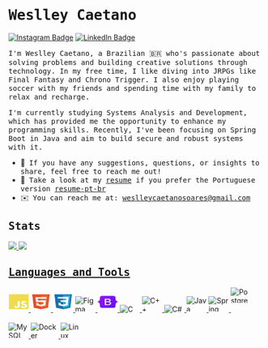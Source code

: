 # <samp>Weslley Caetano</samp> 

[![Instagram Badge](https://img.shields.io/badge/Instagram-%23E4405F.svg?&style=flat-square&logo=instagram&logoColor=white&color=071A2C&link=https://www.instagram.com/mupezzuol)](https://www.instagram.com/_weslleycaetano)
[![LinkedIn Badge](https://img.shields.io/badge/LinkedIn-%23E4405F.svg?&style=flat-square&logo=linkedin&logoColor=white&color=071A2C&link=https://www.linkedin.com/in/mupezzuol/)](https://www.linkedin.com/in/weslleycsoares/)

<samp> I'm Weslley Caetano, a Brazilian 🇧🇷 who's passionate about solving problems and building creative solutions through technology. In my free time, I like diving into JRPGs like Final Fantasy and Chrono Trigger. I also enjoy playing soccer with my friends and spending time with my family to relax and recharge.

<samp>I'm currently studying Systems Analysis and Development, which has provided me the opportunity to enhance my programming skills. Recently, I've been focusing on Spring Boot in Java and aim to build secure and robust systems with it.
</samp>


- 🤝 &nbsp;<samp>If you have any suggestions, questions, or insights to share, feel free to reach me out!</samp>
- 📄 &nbsp;<samp>Take a look at my [resume](https://github.com/wescaetano/wescaetano/blob/main/resume-weslley.pdf) if you prefer the Portuguese version [resume-pt-br](https://github.com/wescaetano/wescaetano/blob/main/cv-weslley.pdf)</samp>
- ✉️ &nbsp;<samp>You can reach me at: weslleycaetanosoares@gmail.com</samp>


  





<div>
    <h2><samp>Stats <samp></h2>
    <a href="https://github.com/wescaetano?tab=repositories">
    <img height="170em"  src="https://github-readme-stats.vercel.app/api?username=wescaetano&theme=gotham&show_icons=true">
    <img  height="170em" src="https://github-readme-stats.vercel.app/api/top-langs/?username=wescaetano&theme=gotham&show_icons=true">
</div>


<div align="left">
  <h2><samp>Languages and Tools</samp></h2>
  <img src="https://raw.githubusercontent.com/devicons/devicon/master/icons/javascript/javascript-plain.svg" alt="Js" title="JavaScript" width="40" height="30" style="display: inline-block; margin-bottom: 5px;" />
  <img src="https://raw.githubusercontent.com/devicons/devicon/master/icons/html5/html5-original.svg" alt="HTML" title="HTML" width="40" height="30" style="display: inline-block; margin-bottom: 5px;" />
  <img src="https://raw.githubusercontent.com/devicons/devicon/master/icons/css3/css3-original.svg" alt="CSS" title="CSS" width="40" height="30" style="display: inline-block; margin-bottom: 5px;" />
  <img src="https://cdn.jsdelivr.net/gh/devicons/devicon@latest/icons/figma/figma-original.svg" alt="Figma" title="Figma" width="40" height="30" style="display: inline-block; margin-bottom: 5px;" />
  <img src="https://raw.githubusercontent.com/devicons/devicon/master/icons/bootstrap/bootstrap-original.svg" alt="Bootstrap" title="Bootstrap" width="40" height="30" style="display: inline-block; margin-bottom: 5px;" />
  <img src="https://cdn.jsdelivr.net/gh/devicons/devicon@latest/icons/c/c-original.svg" alt="C" title="C" width="40" height="30" style="display: inline-block; margin-bottom: 5px;" />
  <img src="https://cdn.jsdelivr.net/gh/devicons/devicon@latest/icons/cplusplus/cplusplus-original.svg" alt="C++" title="C++" width="40" height="30" style="display: inline-block; margin-bottom: 5px;" />
  <img src="https://cdn.jsdelivr.net/gh/devicons/devicon@latest/icons/csharp/csharp-original.svg" alt="C#" title="C#" width="40" height="30" style="display: inline-block; margin-bottom: 5px;" />
  <img src="https://cdn.jsdelivr.net/gh/devicons/devicon@latest/icons/java/java-original.svg" alt="Java" title="Java" width="40" height="30" style="display: inline-block; margin-bottom: 5px;" />
  <img src="https://cdn.jsdelivr.net/gh/devicons/devicon@latest/icons/spring/spring-original.svg" alt="Spring" title="Spring" width="40" height="30" style="display: inline-block; margin-bottom: 5px;" />
  <img src="https://cdn.jsdelivr.net/gh/devicons/devicon@latest/icons/postgresql/postgresql-original.svg" alt="Postgres" title="PostgreSQL" width="40" height="30" style="display: inline-block; margin-bottom: 5px;" />
  <img src="https://cdn.jsdelivr.net/gh/devicons/devicon@latest/icons/mysql/mysql-original.svg" alt="MySQL" title="MySQL" width="40" height="30" style="display: inline-block; margin-bottom: 5px;" /> 
  <img src="https://cdn.jsdelivr.net/gh/devicons/devicon@latest/icons/docker/docker-original.svg" alt="Docker" title="Docker" width="55" height="40" style="display: inline-block; margin-bottom: 5px;" /> 
  <img src="https://cdn.jsdelivr.net/gh/devicons/devicon@latest/icons/linux/linux-original.svg" alt="Linux" title="Linux" width="40" height="30" style="display: inline-block; margin-bottom: 5px;" />

</div>

                                                                 

